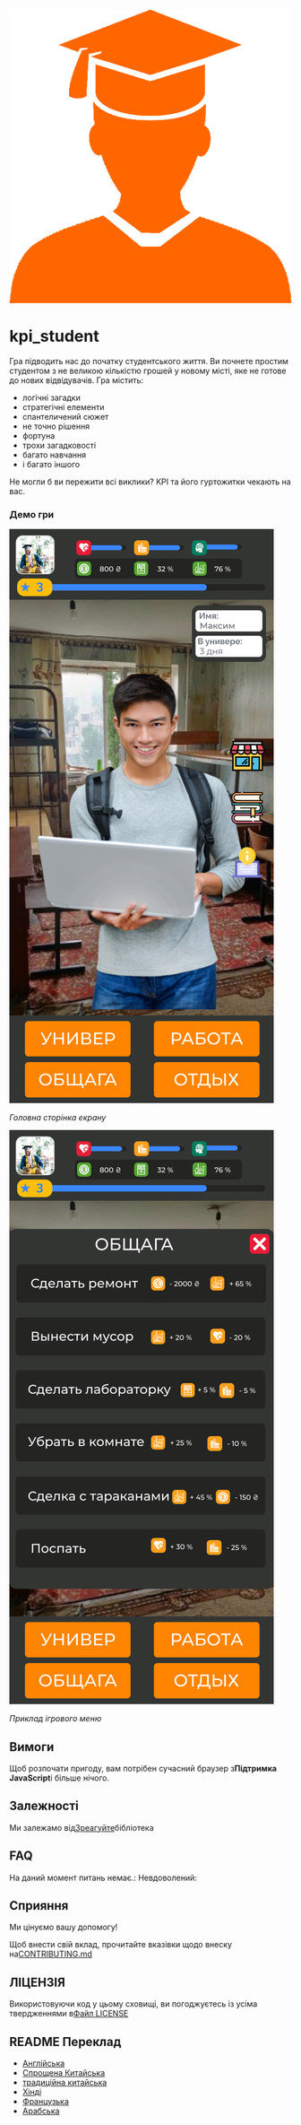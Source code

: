 ![Student](READMEs/readme_images/student.png)

# kpi_student

Гра підводить нас до початку студентського життя. Ви почнете простим студентом з не великою кількістю грошей у новому місті, яке не готове до нових відвідувачів.
Гра містить:

- логічні загадки
- стратегічні елементи
- спантеличений сюжет
- не точно рішення
- фортуна
- трохи загадковості
- багато навчання
- і багато іншого

Не могли б ви пережити всі виклики? KPI та його гуртожитки чекають на вас.

### Демо гри

![Image of main page](READMEs/readme_images/main.svg)

_Головна сторінка екрану_

![Image of main page](READMEs/readme_images/menu.svg)

_Приклад ігрового меню_

## Вимоги

Щоб розпочати пригоду, вам потрібен сучасний браузер з**Підтримка JavaScript**і більше нічого.

## Залежності

Ми залежамо від[Зреагуйте](https://reactjs.org/)бібліотека

## FAQ

На даний момент питань немає.: Невдоволений:

## Сприяння

Ми цінуємо вашу допомогу!

Щоб внести свій вклад, прочитайте вказівки щодо внеску на[CONTRIBUTING.md](CONTRIBUTING.md)

## ЛІЦЕНЗІЯ

Використовуючи код у цьому сховищі, ви погоджуєтесь із усіма твердженнями в[Файл LICENSE](LICENSE)

## README Переклад

<!-- TODO: add russian and ukrainian translation  -->

- [Англійська](READMEs/README.md)
- [Спрощена Китайська](READMEs/README.zh-CN.md)
- [традиційна китайська](READMEs/README.zh-TW.md)
- [Хінді](READMEs/README.hi.md)
- [Французька](READMEs/README.fr.md)
- [Арабська](READMEs/README.ar.md)
